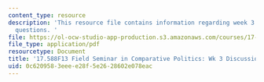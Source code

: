 ```yaml
---
content_type: resource
description: 'This resource file contains information regarding week 3 discussion
  questions. '
file: https://ol-ocw-studio-app-production.s3.amazonaws.com/courses/17-588-field-seminar-in-comparative-politics-fall-2013/0c6209583eeee28f5e2628602e078eac_MIT17_588F13_Week3Question.pdf
file_type: application/pdf
resourcetype: Document
title: '17.588F13 Field Seminar in Comparative Politics: Wk 3 Discussion Questions'
uid: 0c620958-3eee-e28f-5e26-28602e078eac
---
```

